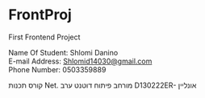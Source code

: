 # FrontProj
First Frontend Project

  Name Of Student: Shlomi Danino  
  E-mail Address: Shlomid14030@gmail.com  
  Phone Number: 0503359889  

  קורס תכנות   Net.
  מורחב פיתוח דוטנט ערב D130222ER- אונליין  

